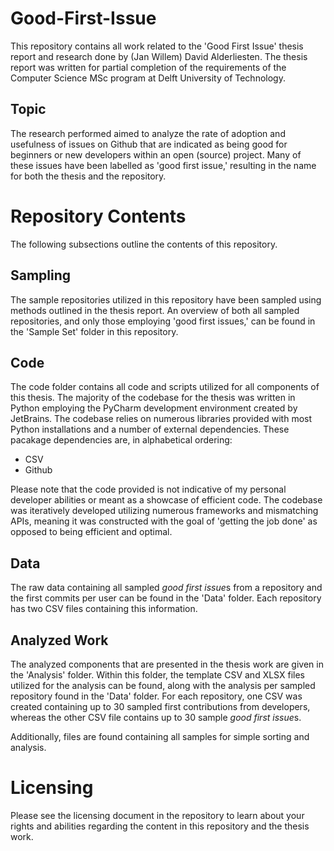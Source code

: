 # Good-First-Issue
This repository contains all work related to the 'Good First Issue' thesis report and research done by (Jan Willem) David Alderliesten. The thesis report was written for partial completion of the requirements of the Computer Science MSc program at Delft University of Technology.

## Topic
The research performed aimed to analyze the rate of adoption and usefulness of issues on Github that are indicated as being good for beginners or new developers within an open (source) project. Many of these issues have been labelled as 'good first issue,' resulting in the name for both the thesis and the repository.

# Repository Contents
The following subsections outline the contents of this repository.

## Sampling
The sample repositories utilized in this repository have been sampled using methods outlined in the thesis report. An overview of both all sampled repositories, and only those employing 'good first issues,' can be found in the 'Sample Set' folder in this repository.

## Code
The code folder contains all code and scripts utilized for all components of this thesis. The majority of the codebase for the thesis was written in Python employing the PyCharm development environment created by JetBrains. The codebase relies on numerous libraries provided with most Python installations and a number of external dependencies. These pacakage dependencies are, in alphabetical ordering:

* CSV
* Github

Please note that the code provided is not indicative of my personal developer abilities or meant as a showcase of efficient code. The codebase was iteratively developed utilizing numerous frameworks and mismatching APIs, meaning it was constructed with the goal of 'getting the job done' as opposed to being efficient and optimal.

## Data
The raw data containing all sampled *good first issue*s from a repository and the first commits per user can be found in the 'Data' folder. Each repository has two CSV files containing this information.

## Analyzed Work
The analyzed components that are presented in the thesis work are given in the 'Analysis' folder. Within this folder, the template CSV and XLSX files utilized for the analysis can be found, along with the analysis per sampled repository found in the 'Data' folder. For each repository, one CSV was created containing up to 30 sampled first contributions from developers, whereas the other CSV file contains up to 30 sample *good first issue*s.

Additionally, files are found containing all samples for simple sorting and analysis.

# Licensing
Please see the licensing document in the repository to learn about your rights and abilities regarding the content in this repository and the thesis work.
